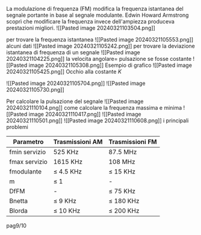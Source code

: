 

La modulazione di frequenza (FM) modifica la frequenza istantanea del segnale portante in base al segnale modulante. Edwin Howard Armstrong scoprì che modificare la frequenza invece dell'ampiezza produceva prestazioni migliori.
![[Pasted image 20240321103504.png]]

per trovare la frequenza istantanea 
![[Pasted image 20240321105553.png]]
alcuni dati
![[Pasted image 20240321105242.png]]
per trovare la deviazione istantanea di frequenza di un segnale 
![[Pasted image 20240321104225.png]]
la velocita angolare= pulsazione se fosse costante
![[Pasted image 20240321105308.png]]
Esempio di grafico
![[Pasted image 20240321105425.png]]
Occhio alla costante *K*

![[Pasted image 20240321105704.png]]
![[Pasted image 20240321105730.png]]

Per calcolare la pulsazione del segnale 
![[Pasted image 20240321110104.png]]
come calcolare la frequenza massima e minima
![[Pasted image 20240321110417.png]]
![[Pasted image 20240321110501.png]]
![[Pasted image 20240321110608.png]]
i principali problemi

| Parametro     | Trasmissioni AM | Trasmissioni FM |
| ------------- | --------------- | --------------- |
| fmin servizio | 525 KHz         | 87.5 MHz        |
| fmax servizio | 1615 KHz        | 108 MHz         |
| fmodulante    | ≤ 4.5 KHz       | ≤ 15 KHz        |
| m             | ≤ 1             | -               |
| DfFM          | -               | ≤ 75 KHz        |
| Bnetta        | ≤ 9 KHz         | ≤ 180 KHz       |
| Blorda        | ≤ 10 KHz        | ≤ 200 KHz       |

pag9/10




